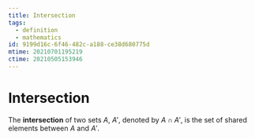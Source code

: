 ```yaml
---
title: Intersection
tags:
  - definition
  - mathematics
id: 9199d16c-6f46-482c-a188-ce38d680775d
mtime: 20210701195219
ctime: 20210505153946
---
```


# Intersection

The **intersection** of two sets $A$, $A'$, denoted by $A \cap A'$, is the set of shared elements between $A$ and $A'$.
